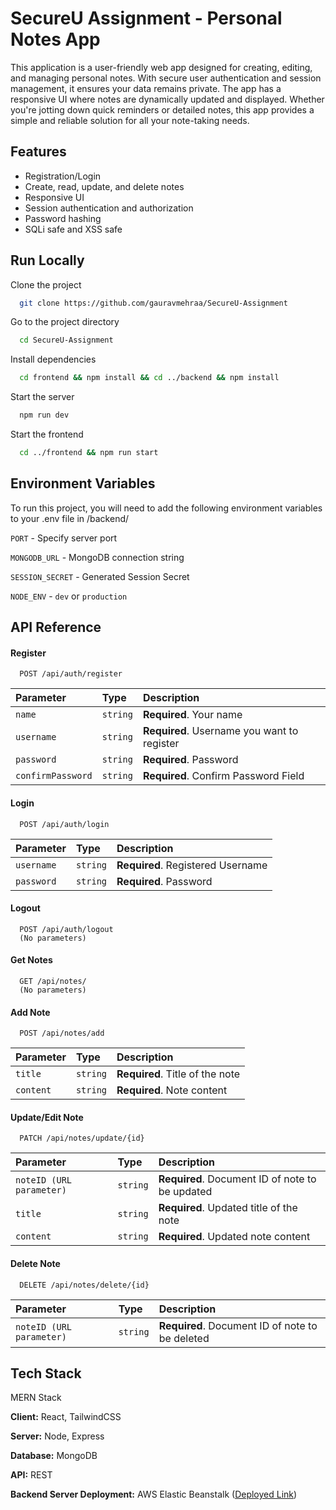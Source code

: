
# SecureU Assignment - Personal Notes App

This application is a user-friendly web app designed for creating, editing, and managing personal notes. With secure user authentication and session management, it ensures your data remains private. The app has a responsive UI where notes are dynamically updated and displayed. Whether you're jotting down quick reminders or detailed notes, this app provides a simple and reliable solution for all your note-taking needs.


## Features

- Registration/Login
- Create, read, update, and delete notes
- Responsive UI
- Session authentication and authorization
- Password hashing
- SQLi safe and XSS safe


## Run Locally

Clone the project

```bash
  git clone https://github.com/gauravmehraa/SecureU-Assignment
```

Go to the project directory

```bash
  cd SecureU-Assignment
```

Install dependencies

```bash
  cd frontend && npm install && cd ../backend && npm install
```

Start the server

```bash
  npm run dev
```

Start the frontend

```bash
  cd ../frontend && npm run start
```





## Environment Variables

To run this project, you will need to add the following environment variables to your .env file in /backend/

`PORT` - Specify server port

`MONGODB_URL` - MongoDB connection string

`SESSION_SECRET` - Generated Session Secret

`NODE_ENV` - `dev` or `production`


## API Reference

#### Register

```http
  POST /api/auth/register
```

| Parameter | Type     | Description                |
| :-------- | :------- | :------------------------- |
| `name` | `string` | **Required**. Your name |
| `username` | `string` | **Required**. Username you want to register |
| `password` | `string` | **Required**. Password |
| `confirmPassword` | `string` | **Required**. Confirm Password Field |


#### Login

```http
  POST /api/auth/login
```

| Parameter | Type     | Description                |
| :-------- | :------- | :------------------------- |
| `username` | `string` | **Required**. Registered Username |
| `password` | `string` | **Required**. Password |

#### Logout

```http
  POST /api/auth/logout
  (No parameters)
```

#### Get Notes

```http
  GET /api/notes/
  (No parameters)
```

#### Add Note

```http
  POST /api/notes/add
```

| Parameter | Type     | Description                |
| :-------- | :------- | :------------------------- |
| `title` | `string` | **Required**. Title of the note |
| `content` | `string` | **Required**. Note content |

#### Update/Edit Note

```http
  PATCH /api/notes/update/{id}
```

| Parameter | Type     | Description                |
| :-------- | :------- | :------------------------- |
| `noteID (URL parameter)` | `string` | **Required**. Document ID of note to be updated |
| `title` | `string` | **Required**. Updated title of the note |
| `content` | `string` | **Required**. Updated note content |


#### Delete Note

```http
  DELETE /api/notes/delete/{id}
```

| Parameter | Type     | Description                |
| :-------- | :------- | :------------------------- |
| `noteID (URL parameter)` | `string` | **Required**. Document ID of note to be deleted |

## Tech Stack

MERN Stack

**Client:** React, TailwindCSS

**Server:** Node, Express

**Database:** MongoDB

**API:** REST

**Backend Server Deployment:** AWS Elastic Beanstalk
([Deployed Link](http://secureu.eba-ad3awdfi.ap-south-1.elasticbeanstalk.com))
